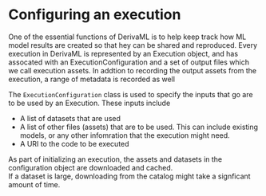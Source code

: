 # Configuring an execution

One of the essential functions of DerivaML is to help keep track how ML model results are created so that hey can be shared and reproduced.
Every execution in DerivaML is represented by an Execution object, and has assocated with an ExecutionConfiguration and a set of output files which we call execution assets.
In addtion to recording the output assets from the execution, a range of metadata is recorded as well

The `ExecutionConfiguration` class is used to specify the inputs that go are to be used by an Execution.
These inputs include
* A list of datasets that are used
* A list of other files (assets) that are to be used. This can include existing models, or any other infomration that the execution might need.
* A URI to the code to be executed

As part of initializing an execution, the assets and datasets in the configuration object are downloaded and cached.  
If a dataset is large, downloading from the catalog might take a signficant amount of time.